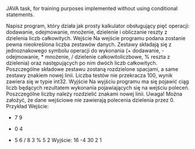 JAVA task, for training purposes implemented without using conditional statements.

Napisz program, który działa jak prosty kalkulator obsługujący pięć operacji: dodawanie,
odejmowanie, mnożenie, dzielenie i obliczanie reszty z dzielenia liczb całkowitych.
Wejście
Na wejście programu podana zostanie pewna nieokreślona liczba zestawów danych. Zestawy
składają się z jednoznakowego symbolu operacji do wykonania (+ dodawanie, - odejmowanie, *
mnożenie, / dzielenie całkowitoliczbowe, % reszta z dzielenia) oraz następujących po nim
dwóch liczb całkowitych. Poszczególne składowe zestawu zostaną rozdzielone spacjami, a
same zestawy znakiem nowej linii. Liczba testów nie przekracza 100, wynik zawiera się w typie
int32.
Wyjście
Na wyjściu programu ma się pojawić ciąg liczb będących rezultatem wykonania pojawiających
się na wejściu poleceń. Poszczególne liczby należy rozdzielić znakami nowej linii. Uwaga!
Można założyć, że dane wejściowe nie zawierają polecenia dzielenia przez 0.
Przykład
Wejście:
+ 7 9
- 0 4
* 5 6
/ 8 3
% 5 2
Wyjście:
16
-4
30
2
1
